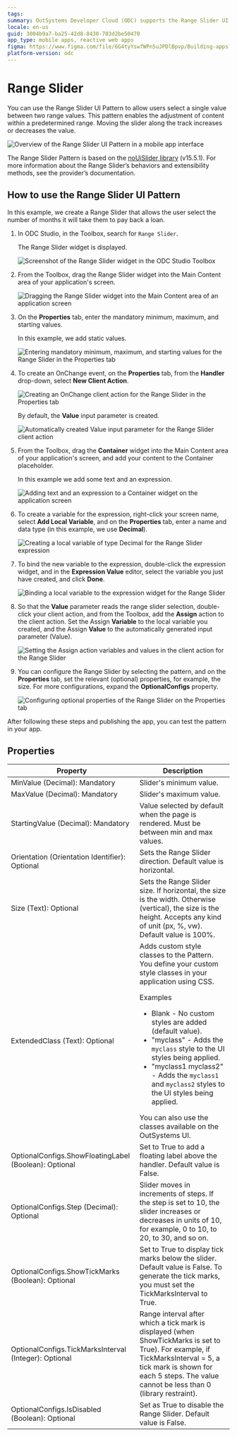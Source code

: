 ```yaml
---
tags:
summary: OutSystems Developer Cloud (ODC) supports the Range Slider UI Pattern, enabling users to select values within a defined range.
locale: en-us
guid: 3004b9a7-ba25-42d8-8430-703d2be50470
app_type: mobile apps, reactive web apps
figma: https://www.figma.com/file/6G4tyYswfWPn5uJPDlBpvp/Building-apps?type=design&node-id=3203%3A16464&t=ZwHw8hXeFhwYsO5V-1
platform-version: odc
---
```

# Range Slider

You can use the Range Slider UI Pattern to allow users select a single value between two range values. This pattern enables the adjustment of content within a predetermined range. Moving the slider along the track increases or decreases the value.  

![Overview of the Range Slider UI Pattern in a mobile app interface](images/rangeslider-overview.png "Range Slider Overview")

<div class="info" markdown="1">

The Range Slider Pattern is based on the [noUiSlider library](https://refreshless.com/nouislider/) (v15.5.1). For more information about the Range Slider’s behaviors and extensibility methods, see the provider’s documentation.

</div>

## How to use the Range Slider UI Pattern

In this example, we create a Range Slider that allows the user select the number of months it will take them to pay back a loan.

1. In ODC Studio, in the Toolbox, search for `Range Slider`.

    The Range Slider widget is displayed.

    ![Screenshot of the Range Slider widget in the ODC Studio Toolbox](images/rangeslider-widget-ss.png "Range Slider Widget in Toolbox")

1. From the Toolbox, drag the Range Slider widget into the Main Content area of your application's screen.

    ![Dragging the Range Slider widget into the Main Content area of an application screen](images/rangeslider-dragwidget-ss.png "Dragging Range Slider Widget")

1. On the **Properties** tab, enter the mandatory minimum, maximum, and starting values. 
    
    In this example, we add static values.

    ![Entering mandatory minimum, maximum, and starting values for the Range Slider in the Properties tab](images/rangeslider-prop-vals-ss.png "Adding Mandatory Values to Range Slider")

1. To create an OnChange event, on the **Properties** tab, from the **Handler** drop-down, select **New Client Action**.

    ![Creating an OnChange client action for the Range Slider in the Properties tab](images/rangeslider-clientaction-ss.png "Creating Client Action for Range Slider")

    By default, the **Value** input parameter is created.  

    ![Automatically created Value input parameter for the Range Slider client action](images/rangeslider-value-input-ss.png "Value Input Parameter Creation")

1. From the Toolbox, drag the **Container** widget into the Main Content area of your application's screen, and add your content to the Container placeholder.

    In this example we add some text and an expression.

    ![Adding text and an expression to a Container widget on the application screen](images/rangeslider-container-ss.png "Adding Content to Container")

1. To create a variable for the expression, right-click your screen name, select **Add Local Variable**, and on the **Properties** tab, enter a name and data type (in this example, we use **Decimal**).

    ![Creating a local variable of type Decimal for the Range Slider expression](images/rangeslider-locvar-ss.png "Creating a Local Variable")

1. To bind the new variable to the expression, double-click the expression widget, and in the **Expression Value** editor, select the variable you just have created, and click **Done**.

    ![Binding a local variable to the expression widget for the Range Slider](images/rangeslider-expression-ss.png "Binding Variable to Expression")

1. So that the **Value** parameter reads the range slider selection, double-click your client action, and from the Toolbox, add the **Assign** action to the client action. Set the Assign **Variable** to the local variable you created, and the Assign **Value** to the automatically generated input parameter (Value).

    ![Setting the Assign action variables and values in the client action for the Range Slider](images/rangeslider-assign-ss.png "Setting Assign Variables and Values")

1.  You can configure the Range Slider by selecting the pattern, and on the **Properties** tab, set the relevant (optional) properties, for example, the size. For more configurations, expand the **OptionalConfigs** property.

    ![Configuring optional properties of the Range Slider on the Properties tab](images/rangeslider-properties-ss.png "Configuring Range Slider Properties")

After following these steps and publishing the app, you can test the pattern in your app.

## Properties

| Property                                              | Description                                                                                                                                                                                                                                                                                                                                                                                                                                                                                                                                                                                                                             |
|-------------------------------------------------------|-----------------------------------------------------------------------------------------------------------------------------------------------------------------------------------------------------------------------------------------------------------------------------------------------------------------------------------------------------------------------------------------------------------------------------------------------------------------------------------------------------------------------------------------------------------------------------------------------------------------------------------------|
| MinValue (Decimal): Mandatory                         | Slider's minimum value.                                                                                                                                                                                                                                                                                                                                                                                                                                                                                                                                                                                                                 |
| MaxValue (Decimal): Mandatory                         | Slider's maximum value.                                                                                                                                                                                                                                                                                                                                                                                                                                                                                                                                                                                                                 |
| StartingValue (Decimal): Mandatory                    | Value selected by default when the page is rendered. Must be between min and max values.                                                                                                                                                                                                                                                                                                                                                                                                                                                                                                                                                |
| Orientation (Orientation Identifier): Optional        | Sets the Range Slider direction. Default value is horizontal.                                                                                                                                                                                                                                                                                                                                                                                                                                                                                                                                                                           |
| Size (Text): Optional                                 | Sets the Range Slider size. If horizontal, the size is the width. Otherwise (vertical), the size is the height.  Accepts any kind of unit (px, %, vw). Default value is 100%.                                                                                                                                                                                                                                                                                                                                                                                                                                                           |
| ExtendedClass (Text): Optional                        | Adds custom style classes to the Pattern. You define your custom style classes in your application using CSS. <p>Examples <ul><li>Blank - No custom styles are added (default value).</li><li>"myclass" - Adds the ``myclass`` style to the UI styles being applied.</li><li>"myclass1 myclass2" - Adds the ``myclass1`` and ``myclass2`` styles to the UI styles being applied.</li></ul></p>You can also use the classes available on the OutSystems UI. |
| OptionalConfigs.ShowFloatingLabel (Boolean): Optional | Set to True to add a floating label above the handler. Default value is False.                                                                                                                                                                                                                                                                                                                                                                                                                                                                                                                                                          |
| OptionalConfigs.Step (Decimal): Optional              | Slider moves in increments of steps. If the step is set to 10, the slider increases or decreases in units of 10, for example, 0 to 10, to 20, to 30, and so on.                                                                                                                                                                                                                                                                                                                                                                                                                                                                         |
| OptionalConfigs.ShowTickMarks (Boolean): Optional     | Set to True to display tick marks below the slider. Default value is False. To generate the tick marks, you must set the TickMarksInterval to True.                                                                                                                                                                                                                                                                                                                                                                                                                                                                                     |
| OptionalConfigs.TickMarksInterval (Integer): Optional | Range interval after which a tick mark is displayed (when ShowTickMarks is set to True). For example, if TickMarksInterval = 5, a tick mark is shown for each 5 steps. The value cannot be less than 0 (library restraint).                                                                                                                                                                                                                                                                                                                                                                                                             |
| OptionalConfigs.IsDisabled (Boolean): Optional        | Set as True to disable the Range Slider. Default value is False.                                                                                                                                                                                                                                                                                                                                                                                                                                                                                                                                                                        |

